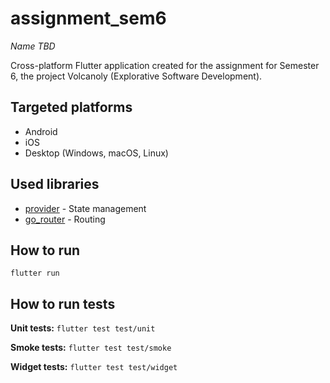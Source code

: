 # assignment_sem6
*Name TBD*

Cross-platform Flutter application created for the assignment for Semester 6, the project Volcanoly (Explorative Software Development).


## Targeted platforms
- Android
- iOS
- Desktop (Windows, macOS, Linux)

## Used libraries
- [provider](https://pub.dev/packages/provider) - State management
- [go_router](https://pub.dev/packages/go_router) - Routing

## How to run
`flutter run`

## How to run tests
**Unit tests:** `flutter test test/unit`

**Smoke tests:** `flutter test test/smoke`

**Widget tests:** `flutter test test/widget`